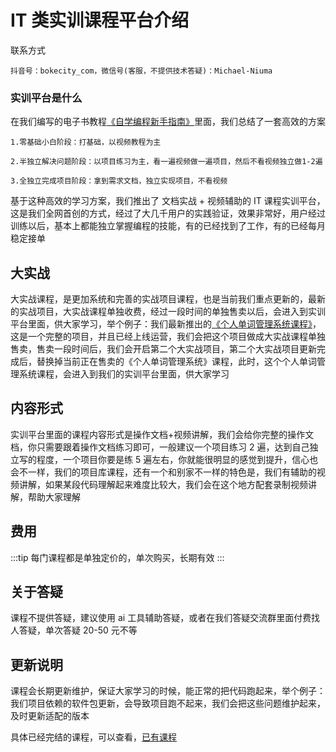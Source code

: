 # IT 类实训课程平台介绍

联系方式

```
抖音号：bokecity_com，微信号(客服，不提供技术答疑)：Michael-Niuma
```

### 实训平台是什么

在我们编写的电子书教程[《自学编程新手指南》](/article/guide/chapter2/2.3.html)里面，我们总结了一套高效的方案

```
1.零基础小白阶段：打基础，以视频教程为主

2.半独立解决问题阶段：以项目练习为主，看一遍视频做一遍项目，然后不看视频独立做1-2遍

3.全独立完成项目阶段：拿到需求文档，独立实现项目，不看视频

```

基于这种高效的学习方案，我们推出了 文档实战 + 视频辅助的 IT 课程实训平台，这是我们全网首创的方式，经过了大几千用户的实践验证，效果非常好，用户经过训练以后，基本上都能独立掌握编程的技能，有的已经找到了工作，有的已经每月稳定接单

## 大实战

大实战课程，是更加系统和完善的实战项目课程，也是当前我们重点更新的，最新的实战项目，大实战课程单独收费，经过一段时间的单独售卖以后，会进入到实训平台里面，供大家学习，举个例子：我们最新推出的[《个人单词管理系统课程》](https://en.nodeing.com)，这是一个完整的项目，并且已经上线运营，我们会把这个项目做成大实战课程单独售卖，售卖一段时间后，我们会开启第二个大实战项目，第二个大实战项目更新完成后，替换掉当前正在售卖的《个人单词管理系统》课程，此时，这个个人单词管理系统课程，会进入到我们的实训平台里面，供大家学习

## 内容形式

实训平台里面的课程内容形式是操作文档+视频讲解，我们会给你完整的操作文档，你只需要跟着操作文档练习即可，一般建议一个项目练习 2 遍，达到自己独立写的程度，一个项目你要是练 5 遍左右，你就能很明显的感觉到提升，信心也会不一样，我们的项目库课程，还有一个和别家不一样的特色是，我们有辅助的视频讲解，如果某段代码理解起来难度比较大，我们会在这个地方配套录制视频讲解，帮助大家理解

## 费用

:::tip
每门课程都是单独定价的，单次购买，长期有效
:::

## 关于答疑

课程不提供答疑，建议使用 ai 工具辅助答疑，或者在我们答疑交流群里面付费找人答疑，单次答疑 20-50 元不等

## 更新说明

课程会长期更新维护，保证大家学习的时候，能正常的把代码跑起来，举个例子：我们项目依赖的软件包更新，会导致项目跑不起来，我们会把这些问题维护起来，及时更新适配的版本

具体已经完结的课程，可以查看，[已有课程](/course/train/list.html)
